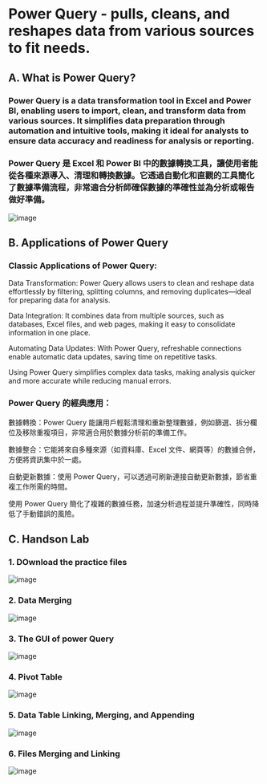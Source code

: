 # Power Query - pulls, cleans, and reshapes data from various sources to fit needs.

## A. What is Power Query?

### Power Query is a data transformation tool in Excel and Power BI, enabling users to import, clean, and transform data from various sources. It simplifies data preparation through automation and intuitive tools, making it ideal for analysts to ensure data accuracy and readiness for analysis or reporting.

### Power Query 是 Excel 和 Power BI 中的數據轉換工具，讓使用者能從各種來源導入、清理和轉換數據。它透過自動化和直觀的工具簡化了數據準備流程，非常適合分析師確保數據的準確性並為分析或報告做好準備。
![image](https://github.com/user-attachments/assets/9e00c308-92ce-4f1f-b266-22e1a6ec04f5)

## B. Applications of Power Query

### Classic Applications of Power Query:

Data Transformation: Power Query allows users to clean and reshape data effortlessly by filtering, splitting columns, and removing duplicates—ideal for preparing data for analysis.

Data Integration: It combines data from multiple sources, such as databases, Excel files, and web pages, making it easy to consolidate information in one place.

Automating Data Updates: With Power Query, refreshable connections enable automatic data updates, saving time on repetitive tasks.

Using Power Query simplifies complex data tasks, making analysis quicker and more accurate while reducing manual errors.

### Power Query 的經典應用：

數據轉換：Power Query 能讓用戶輕鬆清理和重新整理數據，例如篩選、拆分欄位及移除重複項目，非常適合用於數據分析前的準備工作。

數據整合：它能將來自多種來源（如資料庫、Excel 文件、網頁等）的數據合併，方便將資訊集中於一處。

自動更新數據：使用 Power Query，可以透過可刷新連接自動更新數據，節省重複工作所需的時間。

使用 Power Query 簡化了複雜的數據任務，加速分析過程並提升準確性，同時降低了手動錯誤的風險。

## C. Handson Lab

### 1. DOwnload the practice files
![image](https://github.com/user-attachments/assets/6100760c-7ba9-4e7d-9063-8dcd4671a6b1)

### 2. Data Merging
![image](https://github.com/user-attachments/assets/58679693-ded0-4566-97ad-010d337c1261)

### 3. The GUI of power Query
![image](https://github.com/user-attachments/assets/f7c17284-4511-4ec5-89eb-e5a2203e7a9b)

### 4. Pivot Table
![image](https://github.com/user-attachments/assets/d6bbd120-aecc-4bb9-aab6-cf2121031465)

### 5. Data Table Linking, Merging, and Appending
![image](https://github.com/user-attachments/assets/7a495dc9-a09e-4a4e-b794-24dbd4f111a4)

### 6. Files Merging and Linking 
![image](https://github.com/user-attachments/assets/60187337-c920-4f37-bbbd-6eed478fa006)
